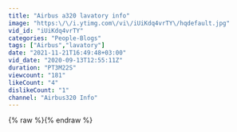 ```yaml
---
title: "Airbus a320 lavatory info"
image: "https:\/\/i.ytimg.com\/vi\/iUiKdq4vrTY\/hqdefault.jpg"
vid_id: "iUiKdq4vrTY"
categories: "People-Blogs"
tags: ["Airbus","lavatory"]
date: "2021-11-21T16:49:48+03:00"
vid_date: "2020-09-13T12:55:11Z"
duration: "PT3M22S"
viewcount: "181"
likeCount: "4"
dislikeCount: "1"
channel: "Airbus320 Info"
---
```

{% raw %}{% endraw %}
